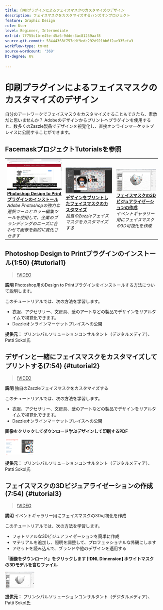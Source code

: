 ```yaml
---
title: 印刷プラグインによるフェイスマスクのカスタマイズのデザイン
description: フェイスマスクをカスタマイズするハンズオンプロジェクト
feature: Graphic Design
role: User
level: Beginner, Intermediate
exl-id: 7f755c1b-e45e-45a6-9dde-3ac81259aaf8
source-git-commit: 58444368f757ddf9edc292d921bb6f2ae335efa3
workflow-type: tm+mt
source-wordcount: '369'
ht-degree: 0%

---
```


# 印刷プラグインによるフェイスマスクのカスタマイズのデザイン

自分のアートワークでフェイスマスクをカスタマイズすることもできたら、素敵だと思いませんか？ Adobeのデザインからプリントへプラグインを使用すると、数多くのZazzle製品でデザインを視覚化し、直接オンラインマーケットプレイスに公開することができます。

## FacemaskプロジェクトTutorialsを参照

<table style="table-layout:fixed">
<tr>
 <td>
   <a href="handsonproject.md#tutorial1">
      <img alt="Photoshop Design to Printプラグインのインストール" src="../assets/d2p_install_sokol_thumbnail.jpg" />
   </a>
    <div>
   <a href="handsonproject.md#tutorial1"><strong>Photoshop Design to Printプラグインのインストール</strong></a>
    </div>
    <em>Adobe Photoshopの強力な選択ツールとカラー編集ツールを使用して、企業のブランディングのニーズに合わせて画像を劇的に変化させます</em>
    <br>
  </td>
  <td>
    <a href="handsonproject.md#tutorial2">
        <img alt="デザインをプリントしたフェイスマスクのカスタマイズ" src="../assets/d2p_faceMask_sokol_thumbnail.jpg" />
    </a>
    <div>
    <a href="handsonproject.md#tutorial2"><strong>デザインをプリントしたフェイスマスクのカスタマイズ</strong></a>
    </div>
    <em>独自のZazzleフェイスマスクをカスタマイズする</em>
    <br>
  </td>
  <td>
    <a href="handsonproject.md#tutorial3">
      <img alt="フェイスマスクの3Dビジュアライゼーションの作成" src="../assets/DN_faceMaskShare_sokol_thumbnail.jpg" />
   </a>
    <div>
   <a href="handsonproject.md#tutorial3"><strong>フェイスマスクの3Dビジュアライゼーションの作成</strong></a>
    </div>
    <em>イベントギャラリー用にフェイスマスクの3D可視化を作成</em>
    <br>
  </td>
</tr>
</table>

## Photoshop Design to Printプラグインのインストール(1:50) {#tutorial1}

>[!VIDEO](https://video.tv.adobe.com/v/327096?hidetitle=true)

**説明**
Photoshop用のDesign to Printプラグインをインストールする方法について説明します。

このチュートリアルでは、次の方法を学習します。
* 衣服、アクセサリー、文房具、壁のアートなどの製品でデザインをリアルタイムで視覚化できます。
* Dazzleオンラインマーケットプレイスへの公開

**提供元：**
プリンシパルソリューションコンサルタント（デジタルメディア）、Patti Sokol氏

## デザインと一緒にフェイスマスクをカスタマイズしてプリントする(7:54) {#tutorial2}

>[!VIDEO](https://video.tv.adobe.com/v/327097?hidetitle=true)

**説明**
独自のZazzleフェイスマスクをカスタマイズする

このチュートリアルでは、次の方法を学習します。
* 衣服、アクセサリー、文房具、壁のアートなどの製品でデザインをリアルタイムで視覚化できます。
* Dazzleオンラインマーケットプレイスへの公開

**画像をクリックしてダウンロード学ぶデザインして印刷するPDF**

[![印刷するデザインを学ぶ](../assets/LearnDesigntoPrint_96.png)](../assets/LearnDesigntoPrint.pdf)

**提供元：**
プリンシパルソリューションコンサルタント（デジタルメディア）、Patti Sokol氏

## フェイスマスクの3Dビジュアライゼーションの作成(7:54) {#tutorial3}

>[!VIDEO](https://video.tv.adobe.com/v/327098?hidetitle=true)

**説明**
イベントギャラリー用にフェイスマスクの3D可視化を作成

このチュートリアルでは、次の方法を学習します。
* フォトリアルな3Dビジュアライゼーションを簡単に作成
* マテリアルを追加し、照明を調整して、プロフェッショナルな外観にします
* アセットを読み込んで、ブランドや他のデザインを適用する

**「画像をダウンロード」をクリックします [!DNL Dimension] ホワイトマスクの3Dモデルを含むファイル**

[![比較画像](../assets/whitemask_96.png)](https://stock.adobe.com/search/3d-assets?load_type=search&amp;native_visual_search=&amp;similar_content_id=&amp;is_recent_search=&amp;search_type=usertyped&amp;k=face+mask&amp;asset_id=324075591)

**提供元：**
プリンシパルソリューションコンサルタント（デジタルメディア）、Patti Sokol氏
